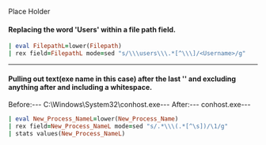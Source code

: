 Place Holder

#### Replacing the word 'Users' within a file path field.
```ruby
| eval FilepathL=lower(Filepath)
| rex field=FilepathL mode=sed "s/\\\users\\\.*[^\\\]/<Username>/g"
```
---

#### Pulling out text(exe name in this case) after the last '\' and excluding anything after and including a whitespace.
Before:---
C:\Windows\System32\conhost.exe---
After:---
conhost.exe---
```ruby
| eval New_Process_NameL=lower(New_Process_Name)
| rex field=New_Process_NameL mode=sed "s/.*\\\(.*[^\s])/\1/g" 
| stats values(New_Process_NameL)
```
